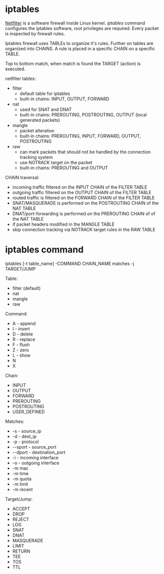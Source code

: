 # iptables

[Netfilter](netfilter.org) is a software firewall inside Linux kernel.
_iptables_ command configures the iptables software, root privileges are required.
Every packet is inspected by firewall rules. 

Iptables firewall uses TABLEs to organize it's rules. Further on tables are organized into CHAINS.
A rule is placed in a specific CHAIN on a specific TABLE.

Top to bottom match, when match is found the TARGET (action) is executed.

netfilter tables:
- filter
    - default table for iptables
    - built-in chains: INPUT, OUTPUT, FORWARD 
- nat
    - used for SNAT and DNAT
    - built-in chains: PREROUTING, POSTROUTING, OUTPUT (local generated packets)
- mangle
    - packet alteration
    - built-in chains: PREROUTING, INPUT, FORWARD, OUTPUT, POSTROUTING
- raw
    - can mark packets that should not be handled by the connection tracking system
    - use NOTRACK target on the packet
    - built-in chains: PREROUTING and OUTPUT
  

CHAIN traversal:
  - incoming traffic filtered on the INPUT CHAIN of the FILTER TABLE
  - outgoing traffic filtered on the OUTPUT CHAIN of the FILTER TABLE
  - routed traffic is filtered on the FORWARD CHAIN of the FILTER TABLE
  - SNAT/MASQUERADE is performed on the POSTROUTING CHAIN of the NAT TABLE
  - DNAT/port-forwarding is performed on the PREROUTING CHAIN of of the NAT TABLE
  - if packet headers modified in the MANGLE TABLE
  - skip connection tracking via NOTRACK target rules in the RAW TABLE


# iptables command
iptables [-t table_name] -COMMAND CHAIN_NAME matches -j TARGET/JUMP

Table:
- filter (default)
- nat
- mangle
- raw

Command:
- A - append
- I - insert
- D - delete
- R - replace
- F - flush
- Z - zero
- L - show
- N
- X

Chain:
- INPUT
- OUTPUT
- FORWARD
- PREROUTING
- POSTROUTING
- USER_DEFINED

Matches:
- -s - source_ip
- -d - dest_ip
- -p - protocol
- --sport - source_port
- --dport - destination_port
- -i - incoming interface
- -o - outgoing interface
- -m mac
- -m time
- -m quota
- -m limit
- -m recent

Target/Jump:
- ACCEPT
- DROP
- REJECT
- LOG
- SNAT
- DNAT
- MASQUERADE
- LIMIT
- RETURN
- TEE
- TOS
- TTL
